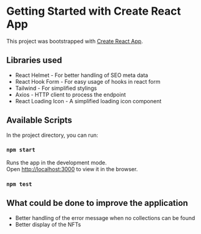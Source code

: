 # Getting Started with Create React App

This project was bootstrapped with [Create React App](https://github.com/facebook/create-react-app).

## Libraries used
- React Helmet - For better handling of SEO meta data
- React Hook Form - For easy usage of hooks in react form
- Tailwind - For simplified stylings
- Axios - HTTP client to process the endpoint
- React Loading Icon - A simplified loading icon component

## Available Scripts

In the project directory, you can run:

### `npm start`

Runs the app in the development mode.\
Open [http://localhost:3000](http://localhost:3000) to view it in the browser.
### `npm test`

## What could be done to improve the application
- Better handling of the error message when no collections can be found
- Better display of the NFTs

